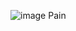 ![image](https://user-images.githubusercontent.com/88777556/129905041-39700dc2-1a4a-497c-9a95-cc90759e052d.png)
Pain
